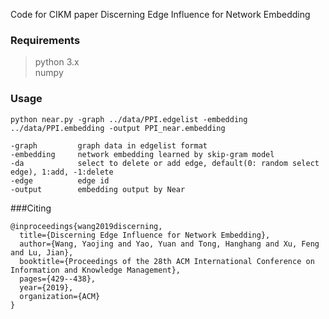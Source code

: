 Code for CIKM paper Discerning Edge Influence for Network Embedding



### Requirements
> python 3.x  
> numpy

### Usage

```
python near.py -graph ../data/PPI.edgelist -embedding ../data/PPI.embedding -output PPI_near.embedding
```

```
-graph         graph data in edgelist format
-embedding     network embedding learned by skip-gram model
-da            select to delete or add edge, default(0: random select edge), 1:add, -1:delete
-edge          edge id
-output        embedding output by Near
```
###Citing
```
@inproceedings{wang2019discerning,
  title={Discerning Edge Influence for Network Embedding},
  author={Wang, Yaojing and Yao, Yuan and Tong, Hanghang and Xu, Feng and Lu, Jian},
  booktitle={Proceedings of the 28th ACM International Conference on Information and Knowledge Management},
  pages={429--438},
  year={2019},
  organization={ACM}
}
```
